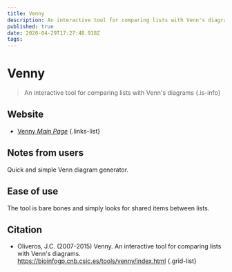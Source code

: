 ```yaml
---
title: Venny
description: An interactive tool for comparing lists with Venn's diagrams
published: true
date: 2020-04-29T17:27:48.918Z
tags: 
---
```


# Venny

> An interactive tool for comparing lists with Venn's diagrams
{.is-info}

## Website

- [Venny *Main Page*](https://bioinfogp.cnb.csic.es/tools/venny/index.html)
{.links-list}

## Notes from users 
Quick and simple Venn diagram generator.

## Ease of use
The tool is bare bones and simply looks for shared items between lists.

## Citation

- Oliveros, J.C. (2007-2015) Venny. An interactive tool for comparing lists with Venn's diagrams. https://bioinfogp.cnb.csic.es/tools/venny/index.html
{.grid-list}